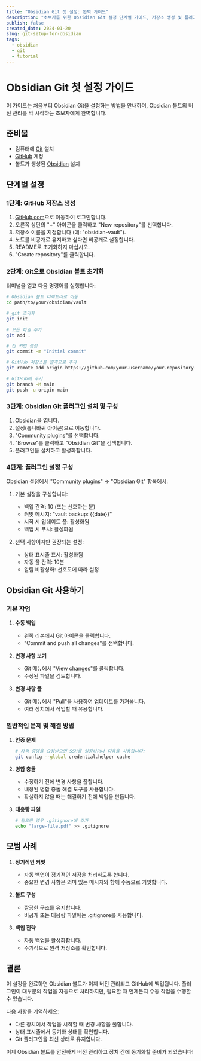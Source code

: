```yaml
---
title: "Obsidian Git 첫 설정: 완벽 가이드"
description: "초보자를 위한 Obsidian Git 설정 단계별 가이드, 저장소 생성 및 플러그인 구성을 포함합니다."
publish: false
created_date: 2024-01-20
slug: git-setup-for-obsidian
tags:
  - obsidian
  - git
  - tutorial
---
```


# Obsidian Git 첫 설정 가이드

이 가이드는 처음부터 Obsidian Git을 설정하는 방법을 안내하며, Obsidian 볼트의 버전 관리를 막 시작하는 초보자에게 완벽합니다.

## 준비물

- 컴퓨터에 [Git](https://git-scm.com/downloads) 설치
- [GitHub](https://github.com) 계정
- 볼트가 생성된 [Obsidian](https://obsidian.md) 설치

## 단계별 설정

### 1단계: GitHub 저장소 생성

1. [GitHub.com](https://github.com)으로 이동하여 로그인합니다.
2. 오른쪽 상단의 "+" 아이콘을 클릭하고 "New repository"를 선택합니다.
3. 저장소 이름을 지정합니다 (예: "obsidian-vault").
4. 노트를 비공개로 유지하고 싶다면 비공개로 설정합니다.
5. README로 초기화하지 마십시오.
6. "Create repository"를 클릭합니다.

### 2단계: Git으로 Obsidian 볼트 초기화

터미널을 열고 다음 명령어를 실행합니다:

```bash
# Obsidian 볼트 디렉토리로 이동
cd path/to/your/obsidian/vault

# git 초기화
git init

# 모든 파일 추가
git add .

# 첫 커밋 생성
git commit -m "Initial commit"

# GitHub 저장소를 원격으로 추가
git remote add origin https://github.com/your-username/your-repository.git

# GitHub에 푸시
git branch -M main
git push -u origin main
```

### 3단계: Obsidian Git 플러그인 설치 및 구성

1. Obsidian을 엽니다.
2. 설정(톱니바퀴 아이콘)으로 이동합니다.
3. "Community plugins"를 선택합니다.
4. "Browse"를 클릭하고 "Obsidian Git"을 검색합니다.
5. 플러그인을 설치하고 활성화합니다.

### 4단계: 플러그인 설정 구성

Obsidian 설정에서 "Community plugins" → "Obsidian Git" 항목에서:

1. 기본 설정을 구성합니다:

   - 백업 간격: 10 (또는 선호하는 분)
   - 커밋 메시지: "vault backup: {{date}}"
   - 시작 시 업데이트 풀: 활성화됨
   - 백업 시 푸시: 활성화됨

2. 선택 사항이지만 권장되는 설정:
   - 상태 표시줄 표시: 활성화됨
   - 자동 풀 간격: 10분
   - 알림 비활성화: 선호도에 따라 설정

## Obsidian Git 사용하기

### 기본 작업

1. **수동 백업**

   - 왼쪽 리본에서 Git 아이콘을 클릭합니다.
   - "Commit and push all changes"를 선택합니다.

2. **변경 사항 보기**

   - Git 메뉴에서 "View changes"를 클릭합니다.
   - 수정된 파일을 검토합니다.

3. **변경 사항 풀**
   - Git 메뉴에서 "Pull"을 사용하여 업데이트를 가져옵니다.
   - 여러 장치에서 작업할 때 유용합니다.

### 일반적인 문제 및 해결 방법

1. **인증 문제**

   ```bash
   # 자격 증명을 요청받으면 SSH를 설정하거나 다음을 사용합니다:
   git config --global credential.helper cache
   ```

2. **병합 충돌**

   - 수정하기 전에 변경 사항을 풀합니다.
   - 내장된 병합 충돌 해결 도구를 사용합니다.
   - 확실하지 않을 때는 해결하기 전에 백업을 만듭니다.

3. **대용량 파일**
   ```bash
   # 필요한 경우 .gitignore에 추가
   echo "large-file.pdf" >> .gitignore
   ```

## 모범 사례

1. **정기적인 커밋**

   - 자동 백업이 정기적인 저장을 처리하도록 합니다.
   - 중요한 변경 사항은 의미 있는 메시지와 함께 수동으로 커밋합니다.

2. **볼트 구성**

   - 깔끔한 구조를 유지합니다.
   - 비공개 또는 대용량 파일에는 .gitignore를 사용합니다.

3. **백업 전략**
   - 자동 백업을 활성화합니다.
   - 주기적으로 원격 저장소를 확인합니다.

## 결론

이 설정을 완료하면 Obsidian 볼트가 이제 버전 관리되고 GitHub에 백업됩니다. 플러그인이 대부분의 작업을 자동으로 처리하지만, 필요할 때 언제든지 수동 작업을 수행할 수 있습니다.

다음 사항을 기억하세요:

- 다른 장치에서 작업을 시작할 때 변경 사항을 풀합니다.
- 상태 표시줄에서 동기화 상태를 확인합니다.
- Git 플러그인을 최신 상태로 유지합니다.

이제 Obsidian 볼트를 안전하게 버전 관리하고 장치 간에 동기화할 준비가 되었습니다!
